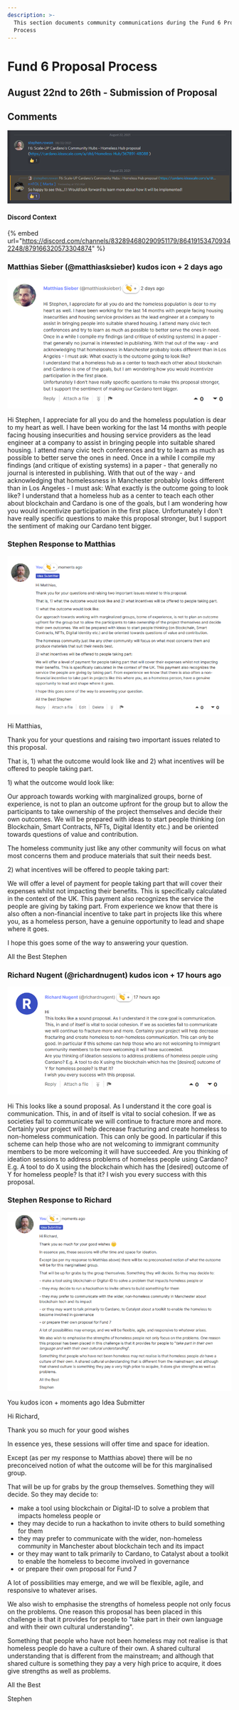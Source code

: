 ```yaml
---
description: >-
  This section documents community communications during the Fund 6 Proposal
  Process
---
```


# Fund 6 Proposal Process

## August 22nd to 26th - Submission of Proposal 

## Comments

![](.gitbook/assets/2021-08-24-2-.png)

#### Discord Context

{% embed url="https://discord.com/channels/832894680290951179/864191534709342248/879166320573304874" %}

### Matthias Sieber \(@matthiasksieber\) kudos icon + 2 days ago

![Matthias Sieber \(@matthiasksieber\) kudos icon + 2 days ago](.gitbook/assets/2021-08-24.png)

Hi Stephen, I appreciate for all you do and the homeless population is dear to my heart as well. I have been working for the last 14 months with people facing housing insecurities and housing service providers as the lead engineer at a company to assist in bringing people into suitable shared housing. I attend many civic tech conferences and try to learn as much as possible to better serve the ones in need. Once in a while I compile my findings \(and critique of existing systems\) in a paper - that generally no journal is interested in publishing. With that out of the way - and acknowledging that homelessness in Manchester probably looks different than in Los Angeles - I must ask: What exactly is the outcome going to look like? I understand that a homeless hub as a center to teach each other about blockchain and Cardano is one of the goals, but I am wondering how you would incentivize participation in the first place. Unfortunately I don't have really specific questions to make this proposal stronger, but I support the sentiment of making our Cardano tent bigger.

### Stephen Response to Matthias 

![](.gitbook/assets/2021-08-24-3-.png)

Hi Matthias,

Thank you for your questions and raising two important issues related to this proposal.

That is, 1\) what the outcome would look like and 2\) what incentives will be offered to people taking part.

1\) what the outcome would look like:

Our approach towards working with marginalized groups, borne of experience, is not to plan an outcome upfront for the group but to allow the participants to take ownership of the project themselves and decide their own outcomes. We will be prepared with ideas to start people thinking \(on Blockchain, Smart Contracts, NFTs, Digital Identity etc.\) and be oriented towards questions of value and contribution.

The homeless community just like any other community will focus on what most concerns them and produce materials that suit their needs best.

2\) what incentives will be offered to people taking part:

We will offer a level of payment for people taking part that will cover their expenses whilst not impacting their benefits. This is specifically calculated in the context of the UK. This payment also recognizes the service the people are giving by taking part. From experience we know that there is also often a non-financial incentive to take part in projects like this where you, as a homeless person, have a genuine opportunity to lead and shape where it goes.

I hope this goes some of the way to answering your question.

All the Best Stephen



### Richard Nugent \(@richardnugent\) kudos icon + 17 hours ago

![Richard Nugent \(@richardnugent\) kudos icon + 17 hours ago](.gitbook/assets/2021-08-24-1-.png)

Hi This looks like a sound proposal. As I understand it the core goal is communication. This, in and of itself is vital to social cohesion. If we as societies fail to communicate we will continue to fracture more and more. Certainly your project will help decrease fracturing and create homeless to non-homeless communication. This can only be good. In particular if this scheme can help those who are not welcoming to immigrant community members to be more welcoming it will have succeeded. Are you thinking of ideation sessions to address problems of homeless people using Cardano? E.g. A tool to do X using the blockchain which has the \[desired\] outcome of Y for homeless people? Is that it? I wish you every success with this proposal.

### Stephen Response to Richard

![](.gitbook/assets/2021-08-24-4-.png)

You kudos icon + moments ago Idea Submitter

Hi Richard,

Thank you so much for your good wishes

In essence yes, these sessions will offer time and space for ideation.

Except \(as per my response to Matthias above\) there will be no preconceived notion of what the outcome will be for this marginalised group.

That will be up for grabs by the group themselves. Something they will decide. So they may decide to:

* make a tool using blockchain or Digital-ID to solve a problem that impacts homeless people or
* they may decide to run a hackathon to invite others to build something for them
* they may prefer to communicate with the wider, non-homeless community in Manchester about blockchain tech and its impact
* or they may want to talk primarily to Cardano, to Catalyst about a toolkit to enable the homeless to become involved in governance
* or prepare their own proposal for Fund 7

A lot of possibilities may emerge, and we will be flexible, agile, and responsive to whatever arises.

We also wish to emphasise the strengths of homeless people not only focus on the problems. One reason this proposal has been placed in this challenge is that it provides for people to "take part in their own language and with their own cultural understanding".

Something that people who have not been homeless may not realise is that homeless people do have a culture of their own. A shared cultural understanding that is different from the mainstream; and although that shared culture is something they pay a very high price to acquire, it does give strengths as well as problems.

All the Best

Stephen

